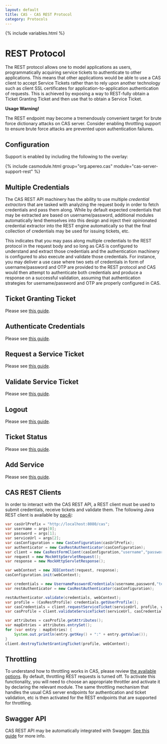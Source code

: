 ```yaml
---
layout: default
title: CAS - CAS REST Protocol
category: Protocols
---
```


{% include variables.html %}

# REST Protocol

The REST protocol allows one to model applications as users, programmatically acquiring
service tickets to authenticate to other applications. This means that other applications would be able
to use a CAS client  to accept Service Tickets rather than to rely upon another technology such as
client SSL certificates for application-to-application authentication of requests. This is achieved
by exposing a way to REST-fully obtain a Ticket Granting Ticket and then use that to obtain a Service Ticket.

<div class="alert alert-warning"><strong>Usage Warning!</strong><p>The REST endpoint may
 become a tremendously convenient target for brute force dictionary attacks on CAS server. Consider
 enabling throttling support to ensure brute force attacks are prevented upon authentication failures.</p></div>

## Configuration

Support is enabled by including the following to the overlay:

{% include casmodule.html group="org.apereo.cas" module="cas-server-support-rest" %}

## Multiple Credentials

The CAS REST API machinery has the ability to use multiple *credential extractors* that are
tasked with analyzing the request body in order to fetch credentials and pass them
along. While by default expected credentials that may be extracted are based on
username/password, additional modules automatically lend themselves into this design and inject
their opinionated credential extractor into the REST engine automatically so that the final
collection of credentials may be used for issuing tickets, etc.

This indicates that you may pass along multiple credentials to the REST protocol in
the request body and so long as CAS is configured to understand and extract those
credentials and the authentication machinery is configured to also execute and
validate those credentials. For instance, you may deliver a use case where two sets
of credentials in form of username/password and OTP are provided to the REST protocol
and CAS would then attempt to authenticate both credentials and produce a response
on a successful validation, assuming that authentication strategies for
username/password and OTP are properly configured in CAS.

## Ticket Granting Ticket
   
Please see [this guide](REST-Protocol-Request-TicketGrantingTicket.html).

## Authenticate Credentials

Please see [this guide](REST-Protocol-CredentialAuthentication.html).

## Request a Service Ticket

Please see [this guide](REST-Protocol-Request-ServiceTicket.html).

## Validate Service Ticket

Please see [this guide](REST-Protocol-ServiceTicket-Validation.html).

## Logout

Please see [this guide](REST-Protocol-Logout.html).

## Ticket Status

Please see [this guide](REST-Protocol-TicketStatus.html).

## Add Service

Please see [this guide](REST-Protocol-Create-Service.html).

## CAS REST Clients

In order to interact with the CAS REST API, a REST client must be used to submit credentials,
receive tickets and validate them. The following Java REST client is available
by [pac4j](https://github.com/pac4j/pac4j):

```java
var casUrlPrefix = "http://localhost:8080/cas";
var username = args[0];
var password = args[1];
var serviceUrl = args[2];
var casConfiguration = new CasConfiguration(casUrlPrefix);
var authenticator = new CasRestAuthenticator(casConfiguration);
var client = new CasRestFormClient(casConfiguration,"username","password");
var request = new MockHttpServletRequest();
var response = new MockHttpServletResponse();

var webContext = new JEEContext(request, response);
casConfiguration.init(webContext);

var credentials = new UsernamePasswordCredentials(username,password,"testclient");
var restAuthenticator = new CasRestAuthenticator(casConfiguration);

restAuthenticator.validate(credentials, webContext);
var profile = (CasRestProfile) credentials.getUserProfile();
var casCredentials = client.requestServiceTicket(serviceUrl, profile, webContext);
var casProfile = client.validateServiceTicket(serviceUrl, casCredentials, webContext);

var attributes = casProfile.getAttributes();
var mapEntries = attributes.entrySet();
for (var entry : mapEntries) {
    System.out.println(entry.getKey() + ":" + entry.getValue());
}
client.destroyTicketGrantingTicket(profile, webContext);
```

## Throttling

To understand how to throttling works in CAS, 
please review [the available options](../authentication/Configuring-Authentication-Throttling.html). 
By default, throttling REST requests is turned off. 
To activate this functionality, you will need to choose an appropriate throttler and activate it by declaring the relevant module. 
The same throttling mechanism that handles the usual CAS server endpoints for authentication
and ticket validation, etc is then activated for the REST endpoints that are supported for throttling.

## Swagger API

CAS REST API may be automatically integrated with Swagger. [See this guide](../integration/Swagger-Integration.html) for more info.
